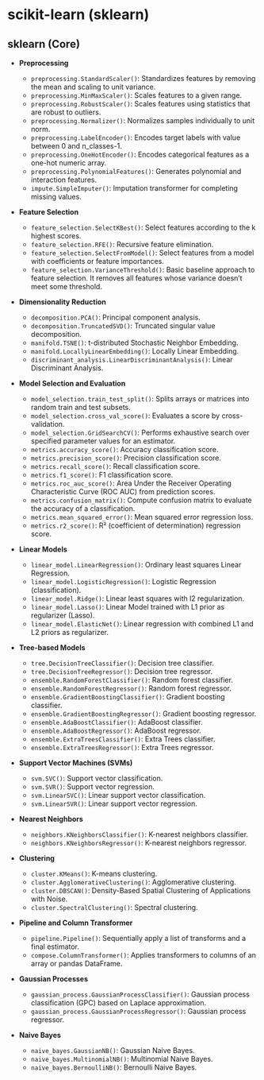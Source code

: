 # scikit-learn (sklearn)

## sklearn (Core)

- **Preprocessing**
  - `preprocessing.StandardScaler()`: Standardizes features by removing the mean and scaling to unit variance.
  - `preprocessing.MinMaxScaler()`: Scales features to a given range.
  - `preprocessing.RobustScaler()`: Scales features using statistics that are robust to outliers.
  - `preprocessing.Normalizer()`: Normalizes samples individually to unit norm.
  - `preprocessing.LabelEncoder()`: Encodes target labels with value between 0 and n_classes-1.
  - `preprocessing.OneHotEncoder()`: Encodes categorical features as a one-hot numeric array.
  - `preprocessing.PolynomialFeatures()`: Generates polynomial and interaction features.
  - `impute.SimpleImputer()`: Imputation transformer for completing missing values.

- **Feature Selection**
  - `feature_selection.SelectKBest()`: Select features according to the k highest scores.
  - `feature_selection.RFE()`: Recursive feature elimination.
  - `feature_selection.SelectFromModel()`: Select features from a model with coefficients or feature importances.
  - `feature_selection.VarianceThreshold()`: Basic baseline approach to feature selection. It removes all features whose variance doesn’t meet some threshold.

- **Dimensionality Reduction**
  - `decomposition.PCA()`: Principal component analysis.
  - `decomposition.TruncatedSVD()`: Truncated singular value decomposition.
  - `manifold.TSNE()`: t-distributed Stochastic Neighbor Embedding.
  - `manifold.LocallyLinearEmbedding()`: Locally Linear Embedding.
  - `discriminant_analysis.LinearDiscriminantAnalysis()`: Linear Discriminant Analysis.

- **Model Selection and Evaluation**
  - `model_selection.train_test_split()`: Splits arrays or matrices into random train and test subsets.
  - `model_selection.cross_val_score()`: Evaluates a score by cross-validation.
  - `model_selection.GridSearchCV()`: Performs exhaustive search over specified parameter values for an estimator.
  - `metrics.accuracy_score()`: Accuracy classification score.
  - `metrics.precision_score()`: Precision classification score.
  - `metrics.recall_score()`: Recall classification score.
  - `metrics.f1_score()`: F1 classification score.
  - `metrics.roc_auc_score()`: Area Under the Receiver Operating Characteristic Curve (ROC AUC) from prediction scores.
  - `metrics.confusion_matrix()`: Compute confusion matrix to evaluate the accuracy of a classification.
  - `metrics.mean_squared_error()`: Mean squared error regression loss.
  - `metrics.r2_score()`: R² (coefficient of determination) regression score.

- **Linear Models**
  - `linear_model.LinearRegression()`: Ordinary least squares Linear Regression.
  - `linear_model.LogisticRegression()`: Logistic Regression (classification).
  - `linear_model.Ridge()`: Linear least squares with l2 regularization.
  - `linear_model.Lasso()`: Linear Model trained with L1 prior as regularizer (Lasso).
  - `linear_model.ElasticNet()`: Linear regression with combined L1 and L2 priors as regularizer.

- **Tree-based Models**
  - `tree.DecisionTreeClassifier()`: Decision tree classifier.
  - `tree.DecisionTreeRegressor()`: Decision tree regressor.
  - `ensemble.RandomForestClassifier()`: Random forest classifier.
  - `ensemble.RandomForestRegressor()`: Random forest regressor.
  - `ensemble.GradientBoostingClassifier()`: Gradient boosting classifier.
  - `ensemble.GradientBoostingRegressor()`: Gradient boosting regressor.
  - `ensemble.AdaBoostClassifier()`: AdaBoost classifier.
  - `ensemble.AdaBoostRegressor()`: AdaBoost regressor.
  - `ensemble.ExtraTreesClassifier()`: Extra Trees classifier.
  - `ensemble.ExtraTreesRegressor()`: Extra Trees regressor.

- **Support Vector Machines (SVMs)**
  - `svm.SVC()`: Support vector classification.
  - `svm.SVR()`: Support vector regression.
  - `svm.LinearSVC()`: Linear support vector classification.
  - `svm.LinearSVR()`: Linear support vector regression.

- **Nearest Neighbors**
  - `neighbors.KNeighborsClassifier()`: K-nearest neighbors classifier.
  - `neighbors.KNeighborsRegressor()`: K-nearest neighbors regressor.

- **Clustering**
  - `cluster.KMeans()`: K-means clustering.
  - `cluster.AgglomerativeClustering()`: Agglomerative clustering.
  - `cluster.DBSCAN()`: Density-Based Spatial Clustering of Applications with Noise.
  - `cluster.SpectralClustering()`: Spectral clustering.

- **Pipeline and Column Transformer**
  - `pipeline.Pipeline()`: Sequentially apply a list of transforms and a final estimator.
  - `compose.ColumnTransformer()`: Applies transformers to columns of an array or pandas DataFrame.

- **Gaussian Processes**
  - `gaussian_process.GaussianProcessClassifier()`: Gaussian process classification (GPC) based on Laplace approximation.
  - `gaussian_process.GaussianProcessRegressor()`: Gaussian process regressor.

- **Naive Bayes**
  - `naive_bayes.GaussianNB()`: Gaussian Naive Bayes.
  - `naive_bayes.MultinomialNB()`: Multinomial Naive Bayes.
  - `naive_bayes.BernoulliNB()`: Bernoulli Naive Bayes.
